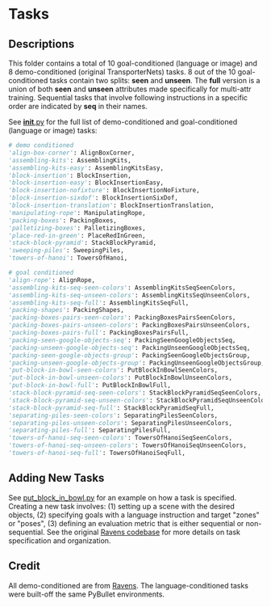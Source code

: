 # Tasks

## Descriptions

This folder contains a total of 10 goal-conditioned (language or image) and 8 demo-conditioned (original TransporterNets) tasks. 8 out of the 10 goal-conditioned tasks contain two splits: **seen** and **unseen**. The **full** version is a union of both **seen** and **unseen** attributes made specifically for multi-attr training. Sequential tasks that involve following instructions in a specific order are indicated by **seq** in their names.

See [__init__.py](__init__.py) for the full list of demo-conditioned and goal-conditioned (language or image) tasks:

```python
# demo conditioned
'align-box-corner': AlignBoxCorner,
'assembling-kits': AssemblingKits,
'assembling-kits-easy': AssemblingKitsEasy,
'block-insertion': BlockInsertion,
'block-insertion-easy': BlockInsertionEasy,
'block-insertion-nofixture': BlockInsertionNoFixture,
'block-insertion-sixdof': BlockInsertionSixDof,
'block-insertion-translation': BlockInsertionTranslation,
'manipulating-rope': ManipulatingRope,
'packing-boxes': PackingBoxes,
'palletizing-boxes': PalletizingBoxes,
'place-red-in-green': PlaceRedInGreen,
'stack-block-pyramid': StackBlockPyramid,
'sweeping-piles': SweepingPiles,
'towers-of-hanoi': TowersOfHanoi,

# goal conditioned
'align-rope': AlignRope,
'assembling-kits-seq-seen-colors': AssemblingKitsSeqSeenColors,
'assembling-kits-seq-unseen-colors': AssemblingKitsSeqUnseenColors,
'assembling-kits-seq-full': AssemblingKitsSeqFull,
'packing-shapes': PackingShapes,
'packing-boxes-pairs-seen-colors': PackingBoxesPairsSeenColors,
'packing-boxes-pairs-unseen-colors': PackingBoxesPairsUnseenColors,
'packing-boxes-pairs-full': PackingBoxesPairsFull,
'packing-seen-google-objects-seq': PackingSeenGoogleObjectsSeq,
'packing-unseen-google-objects-seq': PackingUnseenGoogleObjectsSeq,
'packing-seen-google-objects-group': PackingSeenGoogleObjectsGroup,
'packing-unseen-google-objects-group': PackingUnseenGoogleObjectsGroup,
'put-block-in-bowl-seen-colors': PutBlockInBowlSeenColors,
'put-block-in-bowl-unseen-colors': PutBlockInBowlUnseenColors,
'put-block-in-bowl-full': PutBlockInBowlFull,
'stack-block-pyramid-seq-seen-colors': StackBlockPyramidSeqSeenColors,
'stack-block-pyramid-seq-unseen-colors': StackBlockPyramidSeqUnseenColors,
'stack-block-pyramid-seq-full': StackBlockPyramidSeqFull,
'separating-piles-seen-colors': SeparatingPilesSeenColors,
'separating-piles-unseen-colors': SeparatingPilesUnseenColors,
'separating-piles-full': SeparatingPilesFull,
'towers-of-hanoi-seq-seen-colors': TowersOfHanoiSeqSeenColors,
'towers-of-hanoi-seq-unseen-colors': TowersOfHanoiSeqUnseenColors,
'towers-of-hanoi-seq-full': TowersOfHanoiSeqFull,
```

## Adding New Tasks

See [put_block_in_bowl.py](put_block_in_bowl.py) for an example on how a task is specified. Creating a new task involves: (1) setting up a scene with the desired objects, (2) specifying goals with a language instruction and target "zones" or "poses", (3) defining an evaluation metric that is either sequential or non-sequential. See the original [Ravens codebase](https://github.com/google-research/ravens) for more details on task specification and organization.

## Credit

All demo-conditioned are from [Ravens](https://github.com/google-research/ravens). The language-conditioned tasks were built-off the same PyBullet environments.